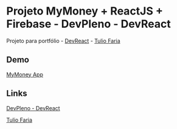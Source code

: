 # Projeto MyMoney + ReactJS + Firebase - DevPleno - DevReact

Projeto para portfólio - [DevReact](https://www.devpleno.com/) - [Tulio Faria](https://github.com/tuliofaria/)

## Demo

[MyMoney App](https://mymoney-a7442.web.app/)

## Links

[DevPleno - DevReact](https://www.devpleno.com/)

[Tulio Faria](https://github.com/tuliofaria/)

